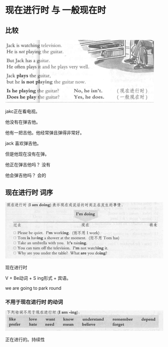# 现在进行时 与 一般现在时

## 比较

<img src="%E7%8E%B0%E5%9C%A8%E8%BF%9B%E8%A1%8C%E6%97%B6%20%E4%B8%8E%20%E4%B8%80%E8%88%AC%E7%8E%B0%E5%9C%A8%E6%97%B6.assets/image-20220423190328715.png" alt="image-20220423190328715" style="zoom: 67%;" />





jakc正在看电视。

他没有在弹吉他。

他有一把吉他。他经常弹且弹得非常好。

jack 喜欢弹吉他。

但是他现在没有在弹。

他正在弹吉他吗？ 没有

他会弹吉他吗？ 会的

## 现在进行时 词序



<img src="%E7%8E%B0%E5%9C%A8%E8%BF%9B%E8%A1%8C%E6%97%B6%20%E4%B8%8E%20%E4%B8%80%E8%88%AC%E7%8E%B0%E5%9C%A8%E6%97%B6.assets/image-20220423191848036.png" alt="image-20220423191848036" style="zoom:67%;" />



现在进行时  

V + Be动词 + S ing形式 + 宾语。





we are going to park round





### 不用于现在进行时 的动词

<img src="%E7%8E%B0%E5%9C%A8%E8%BF%9B%E8%A1%8C%E6%97%B6%20%E4%B8%8E%20%E4%B8%80%E8%88%AC%E7%8E%B0%E5%9C%A8%E6%97%B6.assets/image-20220423192626973.png" alt="image-20220423192626973" style="zoom:67%;" />



正在进行的。持续性

